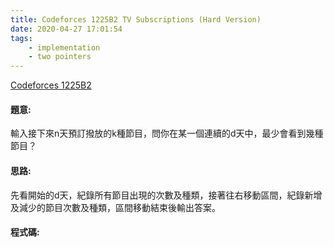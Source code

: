 ```yaml
---
title: Codeforces 1225B2 TV Subscriptions (Hard Version)
date: 2020-04-27 17:01:54
tags:
    - implementation
    - two pointers
---
```

[Codeforces 1225B2](https://codeforces.com/problemset/problem/1225/B2)
<!-- more -->

#### 題意:
輸入接下來n天預訂撥放的k種節目，問你在某一個連續的d天中，最少會看到幾種節目？

#### 思路:
先看開始的d天，紀錄所有節目出現的次數及種類，接著往右移動區間，紀錄新增及減少的節目次數及種類，區間移動結束後輸出答案。

#### 程式碼:
<script src="https://gist.github.com/Daviswww/23a9e2ddb3244b70ae1670235a68745c.js"></script>